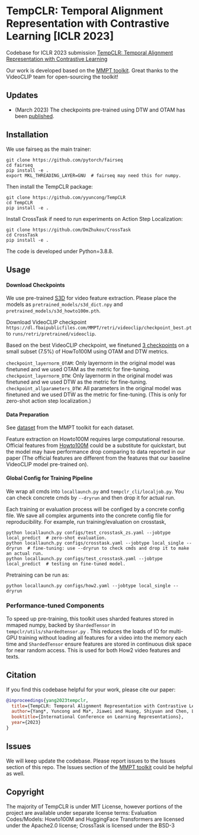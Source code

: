 # TempCLR: Temporal Alignment Representation with Contrastive Learning [ICLR 2023]
Codebase for ICLR 2023 submission [TempCLR: Temporal Alignment Representation with Contrastive Learning](https://arxiv.org/abs/2212.13738)

Our work is developed based on the [MMPT toolkit](https://github.com/facebookresearch/fairseq/tree/main/examples/MMPT). Great thanks to the VideoCLIP team for open-sourcing the toolkit!

## Updates
- (March 2023) The checkpoints pre-trained using DTW and OTAM has been [published](https://drive.google.com/drive/folders/1aD6l8yp0dsPpRKbmg3a_CBiK6UVN8GrR?usp=sharing).

## Installation
We use fairseq as the main trainer:  
```
git clone https://github.com/pytorch/fairseq
cd fairseq
pip install -e .
export MKL_THREADING_LAYER=GNU  # fairseq may need this for numpy.
```

Then install the TempCLR package:
```
git clone https://github.com/yyuncong/TempCLR
cd TempCLR
pip install -e .
```

Install CrossTask if need to run experiments on Action Step Localization:
```
git clone https://github.com/DmZhukov/CrossTask
cd CrossTask
pip install -e .
```

The code is developed under Python=3.8.8.


## Usage
#### Download Checkpoints
We use pre-trained [S3D](https://github.com/antoine77340/S3D_HowTo100M) for video feature extraction. Please place the models as `pretrained_models/s3d_dict.npy` and `pretrained_models/s3d_howto100m.pth`.

Download VideoCLIP checkpoint `https://dl.fbaipublicfiles.com/MMPT/retri/videoclip/checkpoint_best.pt` to `runs/retri/pretrained/videoclip`.

Based on the best VideoCLIP checkpoint, we finetuned [3 checkpoints](https://drive.google.com/drive/folders/1aD6l8yp0dsPpRKbmg3a_CBiK6UVN8GrR?usp=sharing) on a small subset (7.5%) of HowTo100M using OTAM and DTW metrics. 

`checkpoint_layernorm_OTAM`: Only layernorm in the original model was finetuned and we used OTAM as the metric for fine-tuning.
`checkpoint_layernorm_DTW`: Only layernorm in the original model was finetuned and we used DTW as the metric for fine-tuning.
`checkpoint_allparameters_DTW`: All parameters in the original model was finetuned and we used DTW as the metric for fine-tuning. (This is only for zero-shot action step localization.)

#### Data Preparation
See [dataset](https://github.com/facebookresearch/fairseq/blob/main/examples/MMPT/DATASET.md) from the MMPT toolkit for each dataset.

Feature extraction on Howto100M requires large computational resourse. Official features from [Howto100M](https://www.di.ens.fr/willow/research/howto100m/) could be a substitute for quickstart, but the model may have performance drop comparing to data reported in our paper (The official features are different from the features that our baseline VideoCLIP model pre-trained on). 

#### Global Config for Training Pipeline
We wrap all cmds into `locallaunch.py` and `tempclr_cli/localjob.py`. You can check concrete cmds by `--dryrun` and then drop it for actual run.  

Each training or evaluation process will be configed by a concrete config file. We save all complex arguments into the concrete config file for reproducibility. For example, run training/evaluation on crosstask,
```
python locallaunch.py configs/test_crosstask_zs.yaml --jobtype local_predict  # zero-shot evaluation.
python locallaunch.py configs/crosstask.yaml --jobtype local_single --dryrun  # fine-tuning: use --dryrun to check cmds and drop it to make an actual run.
python locallaunch.py configs/test_crosstask.yaml --jobtype local_predict  # testing on fine-tuned model.
```

Pretraining can be run as:  
```
python locallaunch.py configs/how2.yaml --jobtype local_single --dryrun
```

### Performance-tuned Components
To speed up pre-training, this toolkit uses sharded features stored in mmaped numpy, backed by `ShardedTensor` in `tempclr/utils/shardedtensor.py` . This reduces the loads of IO for multi-GPU training without loading all features for a video into the memory each time and `ShardedTensor` ensure features are stored in continuous disk space for near random access. This is used for both How2 video features and texts.


## Citation
If you find this codebase helpful for your work, please cite our paper:
```BibTeX
@inproceedings{yang2023tempclr,
  title={TempCLR: Temporal Alignment Representation with Contrastive Learning},
  author={Yang*, Yuncong and Ma*, Jiawei and Huang, Shiyuan and Chen, Long and Lin, Xudong and Han, Guangxing and Chang, Shih-Fu},
  booktitle={International Conference on Learning Representations},
  year={2023}
}
```

## Issues
We will keep update the codebase. Please report issues to the Issues section of this repo. The Issues section of the [MMPT toolkit](https://github.com/facebookresearch/fairseq/tree/main/examples/MMPT) could be helpful as well.

## Copyright
The majority of TempCLR is under MIT License, however portions of the project are available under separate license terms: Evaluation Codes/Models: Howto100M and HuggingFace Transformers are licensed under the Apache2.0 license; CrossTask is licensed under the BSD-3
